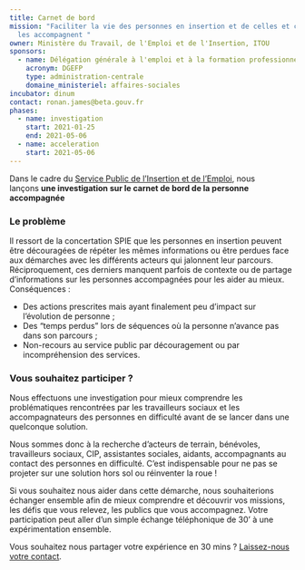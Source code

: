 ```yaml
---
title: Carnet de bord
mission: "Faciliter la vie des personnes en insertion et de celles et ceux qui
  les accompagnent "
owner: Ministère du Travail, de l'Emploi et de l'Insertion, ITOU
sponsors:
  - name: Délégation générale à l'emploi et à la formation professionnelle
    acronym: DGEFP
    type: administration-centrale
    domaine_ministeriel: affaires-sociales
incubator: dinum
contact: ronan.james@beta.gouv.fr
phases:
  - name: investigation
    start: 2021-01-25
    end: 2021-05-06
  - name: acceleration
    start: 2021-05-06
---
```

Dans le cadre du [Service Public de l’Insertion et de l’Emploi](https://forum.inclusion.beta.gouv.fr/t/le-spie-cest-quoi/2324), nous lançons **une investigation sur le carnet de bord de la personne accompagnée** 

### **Le problème**

Il ressort de la concertation SPIE que les personnes en insertion peuvent être découragées de répéter les mêmes informations ou être perdues face aux démarches avec les différents acteurs qui jalonnent leur parcours. Réciproquement, ces derniers manquent parfois de contexte ou de partage d’informations sur les personnes accompagnées pour les aider au mieux. Conséquences : 

* Des actions prescrites mais ayant finalement peu d’impact sur l’évolution de personne ;
* Des “temps perdus” lors de séquences où la personne n’avance pas dans son parcours ;
* Non-recours au service public par découragement ou par incompréhension des services. 



### **Vous souhaitez participer ?**

Nous effectuons une investigation pour mieux comprendre les problématiques rencontrées par les travailleurs sociaux et les accompagnateurs des personnes en difficulté avant de se lancer dans une quelconque solution.

Nous sommes donc à la recherche d’acteurs de terrain, bénévoles, travailleurs sociaux, CIP, assistantes sociales, aidants, accompagnants au contact des personnes en difficulté. C’est indispensable pour ne pas se projeter sur une solution hors sol ou réinventer la roue !

Si vous souhaitez nous aider dans cette démarche, nous souhaiterions échanger ensemble afin de mieux comprendre et découvrir vos missions, les défis que vous relevez, les publics que vous accompagnez. Votre participation peut aller d’un simple échange téléphonique de 30’ à une expérimentation ensemble.

Vous souhaitez nous partager votre expérience en 30 mins ? [Laissez-nous votre contact](https://itou.typeform.com/to/tgjDbv6T).